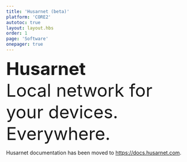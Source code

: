 ```yaml
---
title: 'Husarnet (beta)'
platform: 'CORE2'
autotoc: true
layout: layout.hbs
order: 1
page: 'Software'
onepager: true
---
```

<font size="12"><b>Husarnet</b></font><br>
<font size="8">Local network for your devices. Everywhere.</font>

Husarnet documentation has been moved to https://docs.husarnet.com.
